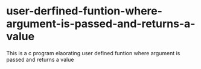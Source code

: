 # user-derfined-funtion-where-argument-is-passed-and-returns-a-value
This is a c program elaorating user defined funtion where argument is passed and returns a value
